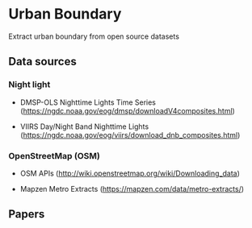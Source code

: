 # Urban Boundary
Extract urban boundary from open source datasets

## Data sources

### Night light

- DMSP-OLS Nighttime Lights Time Series (https://ngdc.noaa.gov/eog/dmsp/downloadV4composites.html)

- VIIRS Day/Night Band Nighttime Lights (https://ngdc.noaa.gov/eog/viirs/download_dnb_composites.html)

### OpenStreetMap (OSM)

- OSM APIs (http://wiki.openstreetmap.org/wiki/Downloading_data)

- Mapzen Metro Extracts (https://mapzen.com/data/metro-extracts/)

## Papers

